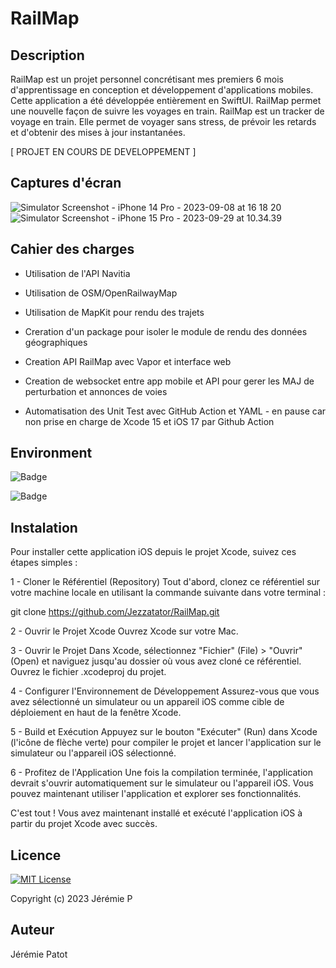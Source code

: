 # RailMap

## Description

RailMap est un projet personnel concrétisant mes premiers 6 mois d'apprentissage en conception et développement d'applications mobiles. Cette application a été développée entièrement en SwiftUI.
RailMap permet une nouvelle façon de suivre les voyages en train.
RailMap est un tracker de voyage en train. Elle permet de voyager sans stress, de prévoir les retards et d'obtenir des mises à jour instantanées.

[ PROJET EN COURS DE DEVELOPPEMENT ]

## Captures d'écran


![Simulator Screenshot - iPhone 14 Pro - 2023-09-08 at 16 18 20](https://github.com/Jezzatator/RailMap/assets/84284069/6d8ee4c8-67bd-4dbb-a326-57667d574853)
![Simulator Screenshot - iPhone 15 Pro - 2023-09-29 at 10.34.39](https://github.com/Jezzatator/RailMap/assets/84284069/d5ddbdae-da90-46c5-96e8-fbaf3435de34)


## Cahier des charges 

- Utilisation de l'API Navitia
- Utilisation de OSM/OpenRailwayMap
- Utilisation de MapKit pour rendu des trajets
- Creration d'un package pour isoler le module de rendu des données géographiques
- Creation API RailMap avec Vapor et interface web
- Creation de websocket entre app mobile et API pour gerer les MAJ de perturbation et annonces de voies

- Automatisation des Unit Test avec GitHub Action et YAML - en pause car non prise en charge de Xcode 15 et iOS 17 par Github Action 


## Environment

![Badge](https://img.shields.io/badge/iOS-iOS_17.0-brightgreen)

![Badge](https://img.shields.io/badge/Xcode-Xcode_15.0-blue)


## Instalation

Pour installer cette application iOS depuis le projet Xcode, suivez ces étapes simples :

1 - Cloner le Référentiel (Repository)
Tout d'abord, clonez ce référentiel sur votre machine locale en utilisant la commande suivante dans votre terminal :

git clone https://github.com/Jezzatator/RailMap.git

2 - Ouvrir le Projet Xcode
Ouvrez Xcode sur votre Mac.

3 - Ouvrir le Projet
Dans Xcode, sélectionnez "Fichier" (File) > "Ouvrir" (Open) et naviguez jusqu'au dossier où vous avez cloné ce référentiel. Ouvrez le fichier .xcodeproj du projet.

4 - Configurer l'Environnement de Développement
Assurez-vous que vous avez sélectionné un simulateur ou un appareil iOS comme cible de déploiement en haut de la fenêtre Xcode.

5 - Build et Exécution
Appuyez sur le bouton "Exécuter" (Run) dans Xcode (l'icône de flèche verte) pour compiler le projet et lancer l'application sur le simulateur ou l'appareil iOS sélectionné.

6 - Profitez de l'Application
Une fois la compilation terminée, l'application devrait s'ouvrir automatiquement sur le simulateur ou l'appareil iOS. Vous pouvez maintenant utiliser l'application et explorer ses fonctionnalités.

C'est tout ! Vous avez maintenant installé et exécuté l'application iOS à partir du projet Xcode avec succès.

## Licence

[![MIT License](https://img.shields.io/badge/License-MIT-green.svg)](https://choosealicense.com/licenses/mit/)

Copyright (c) 2023 Jérémie P 

## Auteur

Jérémie Patot
